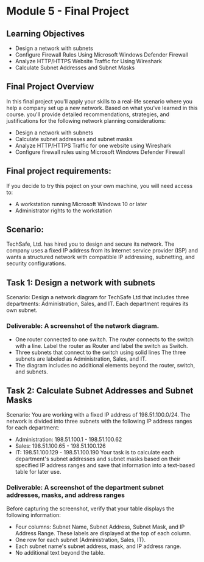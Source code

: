 # Module 5 - Final Project

## Learning Objectives
- Design a network with subnets
- Configure Firewall Rules Using Microsoft Windows Defender Firewall
- Analyze HTTP/HTTPS Website Traffic for Using Wireshark
- Calculate Subnet Addresses and Subnet Masks

## Final Project Overview

In this final project you'll apply your skills to a real-life scenario where you help a company set up a new network. Based on what you’ve learned in this course. you'll provide detailed recommendations,  strategies, and justifications for the following network planning considerations:

- Design a network with subnets
- Calculate subnet addresses and subnet masks
- Analyze HTTP/HTTPS Traffic for one website using Wireshark
- Configure firewall rules using Microsoft Windows Defender  Firewall

## Final project requirements:
If you decide to try this poject on your own machine, you will need access to:

- A workstation running Microsoft Windows 10 or later
- Administrator rights to the workstation

## Scenario:
TechSafe, Ltd. has hired you to design and secure its network. The company uses a fixed IP address from its Internet service provider (ISP) and wants a structured network with compatible IP addressing, subnetting, and security configurations.

## Task 1: Design a network with subnets
Scenario: Design a network diagram for TechSafe Ltd that includes three departments: Administration, Sales, and IT. Each department requires its own subnet.
### Deliverable: A screenshot of the network diagram.
- One router connected to one switch. The router connects to the switch with a line. Label the router as Router and label the switch as Switch.
- Three subnets that connect to the switch using solid lines The three subnets are labeled as Administration, Sales, and IT.
- The diagram includes no additional elements beyond the router, switch, and subnets.

## Task 2: Calculate Subnet Addresses and Subnet Masks
Scenario: You are working with a fixed IP address of 198.51.100.0/24. The network is divided into three subnets with the following IP address ranges for each department:
- Administration: 198.51.100.1 - 198.51.100.62
- Sales: 198.51.100.65 - 198.51.100.126
- IT: 198.51.100.129 - 198.51.100.190
Your task is to calculate each department's subnet addresses and subnet masks based on their specified IP address ranges and save that information into a text-based table for later use.

### Deliverable: A screenshot of the department subnet addresses, masks, and address ranges
Before capturing the screenshot, verify that your table displays the following information:
- Four columns: Subnet Name, Subnet Address, Subnet Mask, and IP Address Range. These labels are displayed at the top of each column.
- One row for each subnet (Administration, Sales, IT).
- Each subnet name's subnet address, mask, and IP address range.
- No additional text beyond the table.
